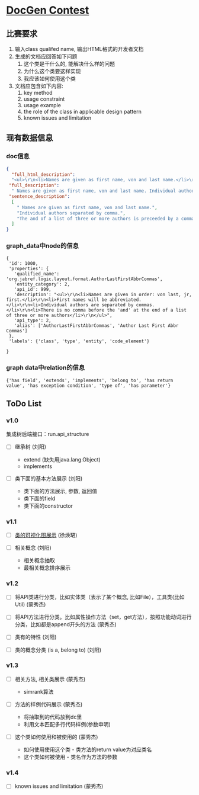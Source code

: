 # [DocGen Contest](https://dysdoc.github.io/docgen2/index.html)



## 比赛要求

1. 输入class qualifed name, 输出HTML格式的开发者文档
2. 生成的文档应回答如下问题
   1. 这个类是干什么的, 能解决什么样的问题
   2. 为什么这个类要这样实现
   3. 我应该如何使用这个类
3. 文档应包含如下内容:
   1. key method
   2. usage constraint
   3. usage example
   4. the role of the class in applicable design pattern
   5. known issues and limitation



## 现有数据信息

### doc信息

```json
{
  "full_html_description": 
  "<ul>\r\n<li>Names are given as first name, von and last name.</li>\r\n<li>Individual authors separated by comma.</li>\r\n<li>The and of a list of three or more authors is preceeded by a comma\r\n(Oxford comma)</li>\r\n</ul>",
 "full_description": 
  " Names are given as first name, von and last name. Individual authors separated by comma. The and of a list of three or more authors is preceeded by a comma (Oxford comma) ",
 "sentence_description": 
  [
    " Names are given as first name, von and last name.",
    "Individual authors separated by comma.",
    "The and of a list of three or more authors is preceeded by a comma (Oxford comma)"
  ]
}
```

### graph_data中node的信息

```
{
 'id': 1000, 
 'properties': {
   'qualified_name': 'org.jabref.logic.layout.format.AuthorLastFirstAbbrCommas', 
   'entity_category': 2, 
   'api_id': 999, 
   'description': "<ul>\r\n<li>Names are given in order: von last, jr, first.</li>\r\n<li>First names will be abbreviated.</li>\r\n<li>Individual authors are separated by commas.</li>\r\n<li>There is no comma before the 'and' at the end of a list of three or more authors</li>\r\n</ul>", 
   'api_type': 2, 
   'alias': ['AuthorLastFirstAbbrCommas', 'Author Last First Abbr Commas']
 }, 
 'labels': {'class', 'type', 'entity', 'code_element'}
  
}
```

### graph data中relation的信息

```
{'has field', 'extends', 'implements', 'belong to', 'has return value', 'has exception condition', 'type of', 'has parameter'}
```



## ToDo List

### v1.0


集成树后端接口：run.api_structure


- [ ] 继承树 (刘阳)
  - extend (缺失用java.lang.Object)
  - implements 

- [ ] 类下面的基本方法展示 (刘阳)
  - 类下面的方法展示, 参数, 返回值
  - 类下面的field
  - 类下面的constructor

### v1.1 

- [ ] [类的可视化图展示](http://bigcode.fudan.edu.cn/kg/index.html#/ElementGraph/890) (徐焕珺)

- [ ] 相关概念 (刘阳)
  - 相关概念抽取
  - 最相关概念排序展示

### v1.2

- [ ] 将API类进行分类，比如实体类（表示了某个概念, 比如File），工具类(比如Util) (蒙秀杰)

- [ ] 将API方法进行分类。比如属性操作方法（set，get方法），按照功能动词进行分类，比如都是append开头的方法 (蒙秀杰)

- [ ] 类有的特性 (刘阳)

- [ ] 类的概念分类 (is a, belong to) (刘阳)

### v1.3

- [ ] 相关方法, 相关类展示 (蒙秀杰)
  - simrank算法

- [ ] 方法的样例代码展示 (蒙秀杰)
  - 将抽取到的代码放到dc里
  - 利用文本匹配多行代码样例(参数申明)

- [ ] 这个类如何使用和被使用的 (蒙秀杰)
  - 如何使用使用这个类 - 类方法的return value为对应类名
  - 这个类如何被使用 - 类名作为方法的参数

### v1.4

- [ ] known issues and limitation (蒙秀杰)





